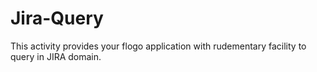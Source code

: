 # Jira-Query
This activity provides your flogo application with rudementary facility to query in JIRA domain.
